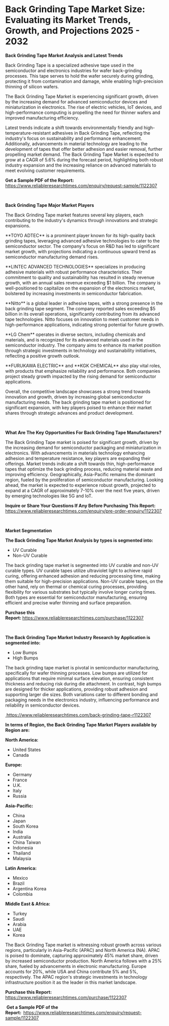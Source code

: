 <p><h1>Back Grinding Tape Market Size: Evaluating its Market Trends, Growth, and Projections 2025 - 2032</h1></p><p><strong>Back Grinding Tape Market Analysis and Latest Trends</strong></p>
<p><p>Back Grinding Tape is a specialized adhesive tape used in the semiconductor and electronics industries for wafer back-grinding processes. This tape serves to hold the wafer securely during grinding, protecting it from contamination and damage, while enabling high-precision thinning of silicon wafers. </p><p>The Back Grinding Tape Market is experiencing significant growth, driven by the increasing demand for advanced semiconductor devices and miniaturization in electronics. The rise of electric vehicles, IoT devices, and high-performance computing is propelling the need for thinner wafers and improved manufacturing efficiency. </p><p>Latest trends indicate a shift towards environmentally friendly and high-temperature-resistant adhesives in Back Grinding Tape, reflecting the industry's focus on sustainability and performance enhancement. Additionally, advancements in material technology are leading to the development of tapes that offer better adhesion and easier removal, further propelling market demand. The Back Grinding Tape Market is expected to grow at a CAGR of 5.6% during the forecast period, highlighting both robust industry expansion and the increasing reliance on advanced materials to meet evolving customer requirements.</p></p>
<p><strong>Get a Sample PDF of the Report:&nbsp;</strong> <a href="https://www.reliableresearchtimes.com/enquiry/request-sample/1122307?utm_campaign=2255&utm_medium=2&utm_source=Github&utm_content=ia&utm_term=19042025&utm_id=back-grinding-tape">https://www.reliableresearchtimes.com/enquiry/request-sample/1122307</a></p>
<p>&nbsp;</p>
<p><strong>Back Grinding Tape Major Market Players</strong></p>
<p><p>The Back Grinding Tape market features several key players, each contributing to the industry's dynamics through innovations and strategic expansions. </p><p>**TOYO ADTEC** is a prominent player known for its high-quality back grinding tapes, leveraging advanced adhesive technologies to cater to the semiconductor sector. The company's focus on R&D has led to significant market growth, with projections indicating a continuous upward trend as semiconductor manufacturing demand rises.</p><p>**LINTEC ADVANCED TECHNOLOGIES** specializes in producing adhesive materials with robust performance characteristics. Their commitment to quality and sustainability has resulted in steady revenue growth, with an annual sales revenue exceeding $1 billion. The company is well-positioned to capitalize on the expansion of the electronics market, bolstered by increasing investments in semiconductor fabrication.</p><p>**Nitto** is a global leader in adhesive tapes, with a strong presence in the back grinding tape segment. The company reported sales exceeding $5 billion in its overall operations, significantly contributing from its advanced tape technologies. Nitto focuses on innovation to meet customer needs in high-performance applications, indicating strong potential for future growth.</p><p>**LG Chem** operates in diverse sectors, including chemicals and materials, and is recognized for its advanced materials used in the semiconductor industry. The company aims to enhance its market position through strategic investments in technology and sustainability initiatives, reflecting a positive growth outlook.</p><p>**FURUKAWA ELECTRIC** and **KGK CHEMICAL** also play vital roles, with products that emphasize reliability and performance. Both companies project steady growth impacted by the rising demand for semiconductor applications.</p><p>Overall, the competitive landscape showcases a strong trend towards innovation and growth, driven by increasing global semiconductor manufacturing needs. The back grinding tape market is positioned for significant expansion, with key players poised to enhance their market shares through strategic advances and product development.</p></p>
<p>&nbsp;</p>
<p><strong>What Are The Key Opportunities For Back Grinding Tape Manufacturers?</strong></p>
<p><p>The Back Grinding Tape market is poised for significant growth, driven by the increasing demand for semiconductor packaging and miniaturization in electronics. With advancements in materials technology enhancing adhesion and temperature resistance, key players are expanding their offerings. Market trends indicate a shift towards thin, high-performance tapes that optimize the back grinding process, reducing material waste and improving efficiency. Geographically, Asia-Pacific remains the dominant region, fueled by the proliferation of semiconductor manufacturing. Looking ahead, the market is expected to experience robust growth, projected to expand at a CAGR of approximately 7-10% over the next five years, driven by emerging technologies like 5G and IoT.</p></p>
<p><strong>Inquire or Share Your Questions If Any Before Purchasing This Report:</strong> <a href="https://www.reliableresearchtimes.com/enquiry/pre-order-enquiry/1122307?utm_campaign=2255&utm_medium=2&utm_source=Github&utm_content=ia&utm_term=19042025&utm_id=back-grinding-tape">https://www.reliableresearchtimes.com/enquiry/pre-order-enquiry/1122307</a></p>
<p>&nbsp;</p>
<p><strong>Market Segmentation</strong></p>
<p><strong>The Back Grinding Tape Market Analysis by types is segmented into:</strong></p>
<p><ul><li>UV Curable</li><li>Non-UV Curable</li></ul></p>
<p><p>The back grinding tape market is segmented into UV curable and non-UV curable types. UV curable tapes utilize ultraviolet light to achieve rapid curing, offering enhanced adhesion and reducing processing time, making them suitable for high-precision applications. Non-UV curable tapes, on the other hand, rely on thermal or chemical curing processes, providing flexibility for various substrates but typically involve longer curing times. Both types are essential for semiconductor manufacturing, ensuring efficient and precise wafer thinning and surface preparation.</p></p>
<p><strong>Purchase this Report:&nbsp;</strong><a href="https://www.reliableresearchtimes.com/purchase/1122307?utm_campaign=2255&utm_medium=2&utm_source=Github&utm_content=ia&utm_term=19042025&utm_id=back-grinding-tape">https://www.reliableresearchtimes.com/purchase/1122307</a></p>
<p>&nbsp;</p>
<p><strong>The Back Grinding Tape Market Industry Research by Application is segmented into:</strong></p>
<p><ul><li>Low Bumps</li><li>High Bumps</li></ul></p>
<p><p>The back grinding tape market is pivotal in semiconductor manufacturing, specifically for wafer thinning processes. Low bumps are utilized for applications that require minimal surface elevation, ensuring consistent thickness and reducing risk during die attachment. In contrast, high bumps are designed for thicker applications, providing robust adhesion and supporting larger die sizes. Both variations cater to different bonding and packaging needs in the electronics industry, influencing performance and reliability in semiconductor devices.</p></p>
<p><a href="https://www.reliableresearchtimes.com/back-grinding-tape-r1122307?utm_campaign=2255&utm_medium=2&utm_source=Github&utm_content=ia&utm_term=19042025&utm_id=back-grinding-tape">&nbsp;https://www.reliableresearchtimes.com/back-grinding-tape-r1122307</a></p>
<p><strong>In terms of Region, the Back Grinding Tape Market Players available by Region are:</strong></p>
<p>
    <p> <strong> North America: </strong>
        <ul>
            <li>United States</li>
            <li>Canada</li>
        </ul>
        </p> 
    <p> <strong> Europe: </strong>
        <ul>
            <li>Germany</li>
            <li>France</li>
            <li>U.K.</li>
            <li>Italy</li>
            <li>Russia</li>
        </ul>
        </p> 
    <p> <strong> Asia-Pacific: </strong>
        <ul>
            <li>China</li>
            <li>Japan</li>
            <li>South Korea</li>
            <li>India</li>
            <li>Australia</li>
            <li>China Taiwan</li>
            <li>Indonesia</li>
            <li>Thailand</li>
            <li>Malaysia</li>
        </ul>
        </p> 
    <p> <strong> Latin America: </strong>
        <ul>
            <li>Mexico</li>
            <li>Brazil</li>
            <li>Argentina Korea</li>
            <li>Colombia</li>
        </ul>
        </p> 
    <p> <strong> Middle East & Africa: </strong>
        <ul>
            <li>Turkey</li>
            <li>Saudi</li>
            <li>Arabia</li>
            <li>UAE</li>
            <li>Korea</li>
        </ul>
    </p>
    </p>
<p><p>The Back Grinding Tape market is witnessing robust growth across various regions, particularly in Asia-Pacific (APAC) and North America (NA). APAC is poised to dominate, capturing approximately 45% market share, driven by increased semiconductor production. North America follows with a 25% share, fueled by advancements in electronic manufacturing. Europe accounts for 20%, while USA and China contribute 5% and 5%, respectively. The APAC region's strategic investments in technology infrastructure position it as the leader in this market landscape.</p></p>
<p><strong>Purchase this Report: </strong><a href="https://www.reliableresearchtimes.com/purchase/1122307?utm_campaign=2255&utm_medium=2&utm_source=Github&utm_content=ia&utm_term=19042025&utm_id=back-grinding-tape">https://www.reliableresearchtimes.com/purchase/1122307</a></p>
<p>&nbsp;<strong>Get a Sample PDF of the Report:&nbsp;&nbsp;</strong><a href="https://www.reliableresearchtimes.com/enquiry/request-sample/1122307?utm_campaign=2255&utm_medium=2&utm_source=Github&utm_content=ia&utm_term=19042025&utm_id=back-grinding-tape">https://www.reliableresearchtimes.com/enquiry/request-sample/1122307</a></p>
<p><strong></strong></p>
<p><p></p><p></p><p></p></p>